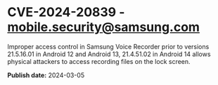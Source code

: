 # CVE-2024-20839 - mobile.security@samsung.com

Improper access control in Samsung Voice Recorder prior to versions 21.5.16.01 in Android 12 and Android 13, 21.4.51.02 in Android 14 allows physical attackers to access recording files on the lock screen.

**Publish date:** 2024-03-05
